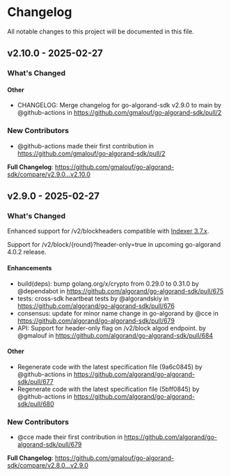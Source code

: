 # Changelog

All notable changes to this project will be documented in this file.

## v2.10.0 - 2025-02-27

<!-- Release notes generated using configuration in .github/release.yml at sdk-release-branchtest -->
### What's Changed

#### Other

* CHANGELOG: Merge changelog for go-algorand-sdk v2.9.0 to main by @github-actions in https://github.com/gmalouf/go-algorand-sdk/pull/2

### New Contributors

* @github-actions made their first contribution in https://github.com/gmalouf/go-algorand-sdk/pull/2

**Full Changelog**: https://github.com/gmalouf/go-algorand-sdk/compare/v2.9.0...v2.10.0

## v2.9.0 - 2025-02-27

<!-- Release notes generated using configuration in .github/release.yml at sdk-release-branchtest -->
### What's Changed

Enhanced support for /v2/blockheaders compatible with [Indexer 3.7.x](https://github.com/algorand/indexer/releases/tag/v3.7.2).

Support for /v2/block/{round}?header-only=true in upcoming go-algorand 4.0.2 release.

#### Enhancements

* build(deps): bump golang.org/x/crypto from 0.29.0 to 0.31.0 by @dependabot in https://github.com/algorand/go-algorand-sdk/pull/675
* tests: cross-sdk heartbeat tests by @algorandskiy in https://github.com/algorand/go-algorand-sdk/pull/676
* consensus: update for minor name change in go-algorand by @cce in https://github.com/algorand/go-algorand-sdk/pull/679
* API: Support for header-only flag on /v2/block algod endpoint. by @gmalouf in https://github.com/algorand/go-algorand-sdk/pull/684

#### Other

* Regenerate code with the latest specification file (9a6c0845) by @github-actions in https://github.com/algorand/go-algorand-sdk/pull/677
* Regenerate code with the latest specification file (5bff0845) by @github-actions in https://github.com/algorand/go-algorand-sdk/pull/680

### New Contributors

* @cce made their first contribution in https://github.com/algorand/go-algorand-sdk/pull/679

**Full Changelog**: https://github.com/gmalouf/go-algorand-sdk/compare/v2.8.0...v2.9.0
